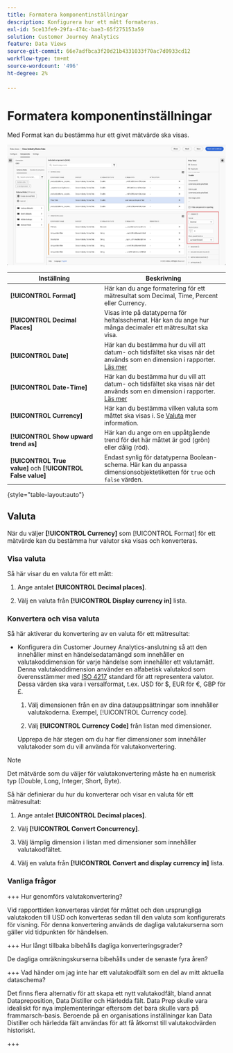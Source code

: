 ```yaml
---
title: Formatera komponentinställningar
description: Konfigurera hur ett mått formateras.
exl-id: 5ce13fe9-29fa-474c-bae3-65f275153a59
solution: Customer Journey Analytics
feature: Data Views
source-git-commit: 66e7adfbca3f20d21b4331033f70ac7d0933cd12
workflow-type: tm+mt
source-wordcount: '496'
ht-degree: 2%

---
```


# Formatera komponentinställningar

Med Format kan du bestämma hur ett givet mätvärde ska visas.

![Formatinställningar](../assets/format-settings.png)

| Inställning | Beskrivning |
| --- | --- |
| **[!UICONTROL Format]** | Här kan du ange formatering för ett mätresultat som Decimal, Time, Percent eller Currency. |
| **[!UICONTROL Decimal Places]** | Visas inte på datatyperna för heltalsschemat. Här kan du ange hur många decimaler ett mätresultat ska visa. |
| **[!UICONTROL Date]** | Här kan du bestämma hur du vill att datum- och tidsfältet ska visas när det används som en dimension i rapporter. [Läs mer](../../use-cases/data-views/data-views-usecases.md#date-and-date-time-use-cases) |
| **[!UICONTROL Date-Time]** | Här kan du bestämma hur du vill att datum- och tidsfältet ska visas när det används som en dimension i rapporter. [Läs mer](../../use-cases/data-views/data-views-usecases.md#date-and-date-time-use-cases) |
| **[!UICONTROL Currency]** | Här kan du bestämma vilken valuta som måttet ska visas i. Se [Valuta](#currency) mer information. |
| **[!UICONTROL Show upward trend as]** | Här kan du ange om en uppåtgående trend för det här måttet är god (grön) eller dålig (röd). |
| **[!UICONTROL True value]** och **[!UICONTROL False value]** | Endast synlig för datatyperna Boolean-schema. Här kan du anpassa dimensionsobjektetiketten för `true` och `false` värden. |

{style="table-layout:auto"}


## Valuta

När du väljer **[!UICONTROL Currency]** som [!UICONTROL Format] för ett mätvärde kan du bestämma hur valutor ska visas och konverteras.

### Visa valuta

Så här visar du en valuta för ett mått:

1. Ange antalet **[!UICONTROL Decimal places]**.

2. Välj en valuta från **[!UICONTROL Display currency in]** lista.


### Konvertera och visa valuta

Så här aktiverar du konvertering av en valuta för ett mätresultat:

- Konfigurera din Customer Journey Analytics-anslutning så att den innehåller minst en händelsedatamängd som innehåller en valutakoddimension för varje händelse som innehåller ett valutamått. Denna valutakoddimension använder en alfabetisk valutakod som överensstämmer med [ISO 4217](https://www.iso.org/iso-4217-currency-codes.html) standard för att representera valutor. Dessa värden ska vara i versalformat, t.ex. USD för $, EUR för €, GBP för £.

   1. Välj dimensionen från en av dina datauppsättningar som innehåller valutakoderna. Exempel, [!UICONTROL Currency code].

   2. Välj **[!UICONTROL Currency Code]** från listan med dimensioner.

  Upprepa de här stegen om du har fler dimensioner som innehåller valutakoder som du vill använda för valutakonvertering.

>[!NOTE]
>
>Det mätvärde som du väljer för valutakonvertering måste ha en numerisk typ (Double, Long, Integer, Short, Byte).


Så här definierar du hur du konverterar och visar en valuta för ett mätresultat:

1. Ange antalet **[!UICONTROL Decimal places]**.

2. Välj **[!UICONTROL Convert Concurrency]**.

3. Välj lämplig dimension i listan med dimensioner som innehåller valutakodfältet.

4. Välj en valuta från **[!UICONTROL Convert and display currency in]** lista.

### Vanliga frågor

+++ Hur genomförs valutakonvertering?

Vid rapporttiden konverteras värdet för måttet och den ursprungliga valutakoden till USD och konverteras sedan till den valuta som konfigurerats för visning. För denna konvertering används de dagliga valutakurserna som gäller vid tidpunkten för händelsen.

+++ Hur långt tillbaka bibehålls dagliga konverteringsgrader?

De dagliga omräkningskurserna bibehålls under de senaste fyra åren?

+++ Vad händer om jag inte har ett valutakodfält som en del av mitt aktuella dataschema?

Det finns flera alternativ för att skapa ett nytt valutakodfält, bland annat Datapreposition, Data Distiller och Härledda fält. Data Prep skulle vara idealiskt för nya implementeringar eftersom det bara skulle vara på frammarsch-basis. Beroende på en organisations inställningar kan Data Distiller och härledda fält användas för att få åtkomst till valutakodvärden historiskt.

+++

